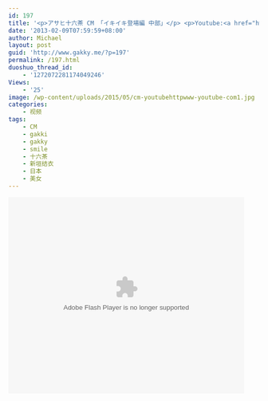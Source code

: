 ```yaml
---
id: 197
title: '<p>アサヒ十六茶 CM 「イキイキ登場編 中部」</p> <p>Youtube:<a href="http://www.youtube.com/watch?v=16ZYvy-vglg" target="_blank">http://www.youtube.com/watch?v=16ZYvy-vglg</a></p>'
date: '2013-02-09T07:59:59+08:00'
author: Michael
layout: post
guid: 'http://www.gakky.me/?p=197'
permalink: /197.html
duoshuo_thread_id:
    - '1272072281174049246'
Views:
    - '25'
image: /wp-content/uploads/2015/05/cm-youtubehttpwww-youtube-com1.jpg
categories:
    - 视频
tags:
    - CM
    - gakki
    - gakky
    - smile
    - 十六茶
    - 新垣结衣
    - 日本
    - 美女
---
```


<object height="394" width="473"><param name="allowscriptaccess" value="sameDomain"></param><param name="wmode" value="transparent"></param><param name="movie" value="http://player.youku.com/player.php/sid/128227472/v.swf"></param><param name="allowfullscreen" value="true"></param><embed allowfullscreen="true" allowscriptaccess="sameDomain" height="394" src="http://player.youku.com/player.php/sid/128227472/v.swf" type="application/x-shockwave-flash" width="473" wmode="transparent"></embed></object>